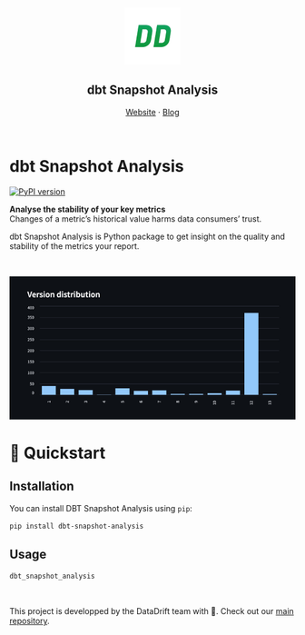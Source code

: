 </br>
<p align="center">
  <a href="https://www.data-drift.io">
    <img src="https://github.com/data-drift/data-drift/blob/main/datadrift-logo.png?raw=true" width="100px" alt="DataDrift logo" />
  </a>
</p>

<h2 align="center" >dbt Snapshot Analysis</h3>

<p align="center"><a href="https://data-drift.io">Website</a> · <a href="https://www.data-drift.io/blog">Blog</a></p>
</br>

# dbt Snapshot Analysis

[![PyPI version](https://badge.fury.io/py/dbt-snapshot-analysis.svg)](https://badge.fury.io/py/dbt-snapshot-analysis)

**Analyse the stability of your key metrics**
</br>
Changes of a metric’s historical value harms data consumers’ trust.

dbt Snapshot Analysis is Python package to get insight on the quality and stability of the metrics your report.

</br>
<p align="center">
  <a href="https://pypi.org/project/dbt-snapshot-analysis">
    <img src="https://github.com/data-drift/data-drift/blob/main/tools/dbt-snapshot-analysis/dbt-snapshot-analysis.gif?raw=true" alt="dbt snapshot analysis gif" />
  </a>
</p>

# 🚀 Quickstart

## Installation

You can install DBT Snapshot Analysis using `pip`:

```sh
pip install dbt-snapshot-analysis
```

## Usage

```sh
dbt_snapshot_analysis
```

</br>

This project is developped by the DataDrift team with 💚. Check out our [main repository](https://github.com/data-drift/data-drift).

